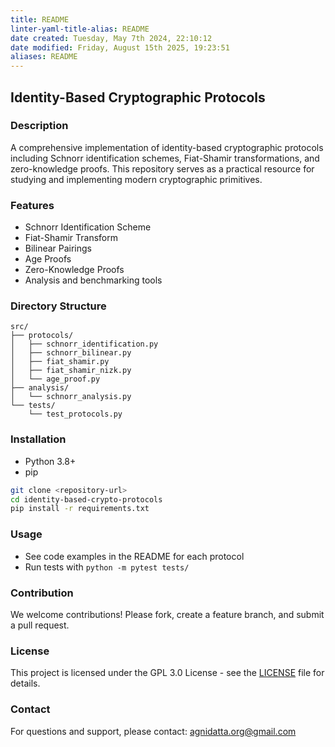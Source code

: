 ```yaml
---
title: README
linter-yaml-title-alias: README
date created: Tuesday, May 7th 2024, 22:10:12
date modified: Friday, August 15th 2025, 19:23:51
aliases: README
---
```


## Identity-Based Cryptographic Protocols

### Description

A comprehensive implementation of identity-based cryptographic protocols including Schnorr identification schemes, Fiat-Shamir transformations, and zero-knowledge proofs. This repository serves as a practical resource for studying and implementing modern cryptographic primitives.

### Features

- Schnorr Identification Scheme
- Fiat-Shamir Transform
- Bilinear Pairings
- Age Proofs
- Zero-Knowledge Proofs
- Analysis and benchmarking tools

### Directory Structure

```
src/
├── protocols/
│   ├── schnorr_identification.py
│   ├── schnorr_bilinear.py
│   ├── fiat_shamir.py
│   ├── fiat_shamir_nizk.py
│   └── age_proof.py
├── analysis/
│   └── schnorr_analysis.py
└── tests/
    └── test_protocols.py
```

### Installation

- Python 3.8+
- pip

```bash
git clone <repository-url>
cd identity-based-crypto-protocols
pip install -r requirements.txt
```

### Usage

- See code examples in the README for each protocol
- Run tests with `python -m pytest tests/`

### Contribution

We welcome contributions! Please fork, create a feature branch, and submit a pull request.

### License

This project is licensed under the GPL 3.0 License - see the [LICENSE](LICENSE) file for details.

### Contact

For questions and support, please contact: <agnidatta.org@gmail.com>
